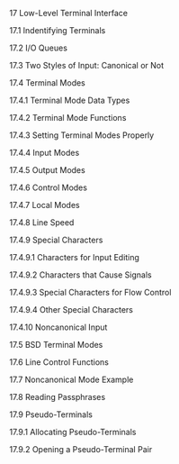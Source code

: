 17 Low-Level Terminal Interface

17.1 Indentifying Terminals

17.2 I/O Queues

17.3 Two Styles of Input: Canonical or Not

17.4 Terminal Modes

17.4.1 Terminal Mode Data Types

17.4.2 Terminal Mode Functions

17.4.3 Setting Terminal Modes Properly

17.4.4 Input Modes

17.4.5 Output Modes

17.4.6 Control Modes

17.4.7 Local Modes

17.4.8 Line Speed

17.4.9 Special Characters

17.4.9.1 Characters for Input Editing

17.4.9.2 Characters that Cause Signals

17.4.9.3 Special Characters for Flow Control

17.4.9.4 Other Special Characters

17.4.10 Noncanonical Input

17.5 BSD Terminal Modes

17.6 Line Control Functions

17.7 Noncanonical Mode Example

17.8 Reading Passphrases

17.9 Pseudo-Terminals

17.9.1 Allocating Pseudo-Terminals

17.9.2 Opening a Pseudo-Terminal Pair



